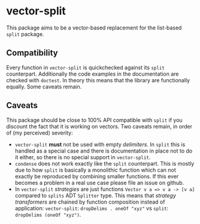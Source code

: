 vector-split
============

This package aims to be a vector-based replacement for the list-based `split` package.

Compatibility
-------------

Every function in `vector-split` is quickchecked against its `split` counterpart. Additionally the code examples in the documentation are checked with `doctest`. In theory this means that the library are functionally equally. Some caveats remain.

Caveats
-------

This package should be close to 100% API compatible with `split` if you discount the fact that it is working on vectors. Two caveats remain, in order of (my perceived) severity:

* `vector-split` **must** not be used with empty *delimiters*. In `split` this is handled as a special case and there is documentation in place not to do it either, so there is no special support in `vector-split`.
* `condense` does not work exactly like the `split` counterpart. This is mostly due to how `split` is basically a monolithic function which can not exactly be reproduced by combining smaller functions. If this ever becomes a problem in a real use case please file an issue on github.
* In `vector-split` *strategies* are just functions `Vector v a => v a -> [v a]` compared to `splits` ADT `Splitter` type. This means that *strategy transformers* are chained by function composition instead of application:
  `vector-split`: `dropDelims . oneOf "xyz"` vs `split`: `dropDelims (oneOf "xyz")`.


